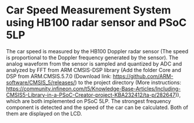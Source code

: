 # Car Speed Measurement System using HB100 radar sensor and PSoC 5LP
The car speed is measured by the HB100 Doppler radar sensor (The speed is proportional to the Doppler frequency generated by the sensor). The analog waveform from the sensor is sampled and quantized by ADC and analyzed by FFT from ARM CMSIS-DSP library (Add the folder Core and DSP from ARM.CMSIS.5.7.0 (Download link: https://github.com/ARM-software/CMSIS_5/releases/) to the project directory (More instructions: https://community.infineon.com/t5/Knowledge-Base-Articles/Including-CMSIS5-Library-in-a-PSoC-Creator-project-KBA232412/ta-p/282647)), which are both implemented on PSoC 5LP. The strongest frequency component is detected and the speed of the car can be calculated. Both of them are displayed on the LCD.
